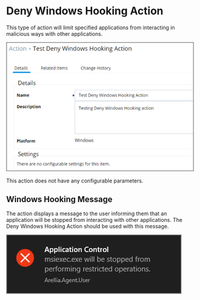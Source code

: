 [title]: # (Deny Windows Hooking)
[tags]: # (action)
[priority]: # (5)
# Deny Windows Hooking Action

This type of action will limit specified applications from interacting in malicious ways with other applications.

![Deny Windows Hooking Action Details](images/deny-win.png)

This action does not have any configurable parameters.

## Windows Hooking Message

The action displays a message to the user informing them that an application will be stopped from interacting with other applications. The Deny Windows Hooking Action should be used with this message.

![Default Windows Hooking Message](msgs/images/win-hook.png "Default Windows Hooking Message")
